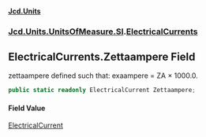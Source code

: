 #### [Jcd.Units](index.md 'index')

### [Jcd.Units.UnitsOfMeasure.SI](Jcd.Units.UnitsOfMeasure.SI.md 'Jcd.Units.UnitsOfMeasure.SI').[ElectricalCurrents](ElectricalCurrents.md 'Jcd.Units.UnitsOfMeasure.SI.ElectricalCurrents')

## ElectricalCurrents.Zettaampere Field

zettaampere defined such that: exaampere = ZA × 1000.0.

```csharp
public static readonly ElectricalCurrent Zettaampere;
```

#### Field Value

[ElectricalCurrent](ElectricalCurrent.md 'Jcd.Units.UnitTypes.ElectricalCurrent')